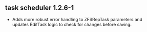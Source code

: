 ## task scheduler 1.2.6-1

* Adds more robust error handling to ZFSRepTask parameters and updates EditTask logic to check for changes before saving.